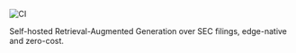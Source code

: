![CI](https://github.com/rag-sec/actions/workflows/ci.yml/badge.svg)

Self-hosted Retrieval-Augmented Generation over SEC filings, edge-native and zero-cost.

